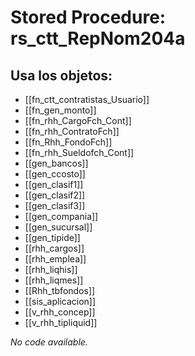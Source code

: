 # Stored Procedure: rs_ctt_RepNom204a

## Usa los objetos:
- [[fn_ctt_contratistas_Usuario]]
- [[fn_gen_monto]]
- [[fn_rhh_CargoFch_Cont]]
- [[fn_rhh_ContratoFch]]
- [[fn_Rhh_FondoFch]]
- [[fn_rhh_Sueldofch_Cont]]
- [[gen_bancos]]
- [[gen_ccosto]]
- [[gen_clasif1]]
- [[gen_clasif2]]
- [[gen_clasif3]]
- [[gen_compania]]
- [[gen_sucursal]]
- [[gen_tipide]]
- [[rhh_cargos]]
- [[rhh_emplea]]
- [[rhh_liqhis]]
- [[rhh_liqmes]]
- [[Rhh_tbfondos]]
- [[sis_aplicacion]]
- [[v_rhh_concep]]
- [[v_rhh_tipliquid]]

*No code available.*

